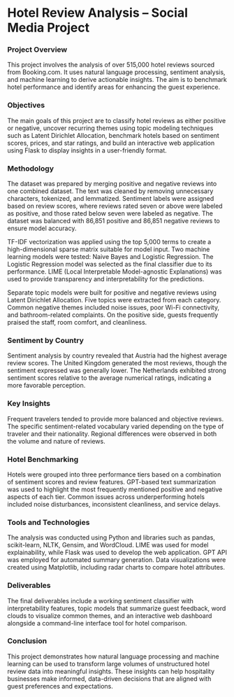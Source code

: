 # Hotel Review Analysis – Social Media Project
### Project Overview
This project involves the analysis of over 515,000 hotel reviews sourced from Booking.com. It uses natural language processing, sentiment analysis, and machine learning to derive actionable insights. The aim is to benchmark hotel performance and identify areas for enhancing the guest experience.

### Objectives
The main goals of this project are to classify hotel reviews as either positive or negative, uncover recurring themes using topic modeling techniques such as Latent Dirichlet Allocation, benchmark hotels based on sentiment scores, prices, and star ratings, and build an interactive web application using Flask to display insights in a user-friendly format.

### Methodology
The dataset was prepared by merging positive and negative reviews into one combined dataset. The text was cleaned by removing unnecessary characters, tokenized, and lemmatized. Sentiment labels were assigned based on review scores, where reviews rated seven or above were labeled as positive, and those rated below seven were labeled as negative. The dataset was balanced with 86,851 positive and 86,851 negative reviews to ensure model accuracy.

TF-IDF vectorization was applied using the top 5,000 terms to create a high-dimensional sparse matrix suitable for model input. Two machine learning models were tested: Naive Bayes and Logistic Regression. The Logistic Regression model was selected as the final classifier due to its performance. LIME (Local Interpretable Model-agnostic Explanations) was used to provide transparency and interpretability for the predictions.

Separate topic models were built for positive and negative reviews using Latent Dirichlet Allocation. Five topics were extracted from each category. Common negative themes included noise issues, poor Wi-Fi connectivity, and bathroom-related complaints. On the positive side, guests frequently praised the staff, room comfort, and cleanliness.

### Sentiment by Country
Sentiment analysis by country revealed that Austria had the highest average review scores. The United Kingdom generated the most reviews, though the sentiment expressed was generally lower. The Netherlands exhibited strong sentiment scores relative to the average numerical ratings, indicating a more favorable perception.

### Key Insights
Frequent travelers tended to provide more balanced and objective reviews. The specific sentiment-related vocabulary varied depending on the type of traveler and their nationality. Regional differences were observed in both the volume and nature of reviews.

### Hotel Benchmarking
Hotels were grouped into three performance tiers based on a combination of sentiment scores and review features. GPT-based text summarization was used to highlight the most frequently mentioned positive and negative aspects of each tier. Common issues across underperforming hotels included noise disturbances, inconsistent cleanliness, and service delays.

### Tools and Technologies
The analysis was conducted using Python and libraries such as pandas, scikit-learn, NLTK, Gensim, and WordCloud. LIME was used for model explainability, while Flask was used to develop the web application. GPT API was employed for automated summary generation. Data visualizations were created using Matplotlib, including radar charts to compare hotel attributes.

### Deliverables
The final deliverables include a working sentiment classifier with interpretability features, topic models that summarize guest feedback, word clouds to visualize common themes, and an interactive web dashboard alongside a command-line interface tool for hotel comparison.

### Conclusion
This project demonstrates how natural language processing and machine learning can be used to transform large volumes of unstructured hotel review data into meaningful insights. These insights can help hospitality businesses make informed, data-driven decisions that are aligned with guest preferences and expectations.
